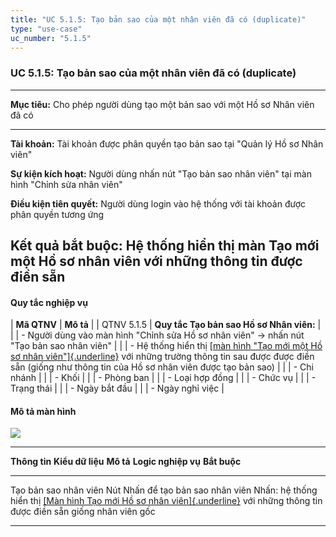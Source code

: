 ```yaml
---
title: "UC 5.1.5: Tạo bản sao của một nhân viên đã có (duplicate)"
type: "use-case"
uc_number: "5.1.5"
---
```


### UC 5.1.5: Tạo bản sao của một nhân viên đã có (duplicate)

  -----------------------------------------------------------------------------------------------------------------
  **Mục tiêu:**               Cho phép người dùng tạo một bản sao với một Hồ sơ Nhân viên đã có
  --------------------------- -------------------------------------------------------------------------------------
  **Tài khoản:**              Tài khoản được phân quyền tạo bản sao tại "Quản lý Hồ sơ Nhân viên"

  **Sự kiện kích hoạt:**      Người dùng nhấn nút "Tạo bản sao nhân viên" tại màn hình "Chỉnh sửa nhân viên"

  **Điều kiện tiên quyết:**   Người dùng login vào hệ thống với tài khoản được phân quyền tương ứng

  **Kết quả bắt buộc:**       Hệ thống hiển thị màn Tạo mới một Hồ sơ nhân viên với những thông tin được điền sẵn
  -----------------------------------------------------------------------------------------------------------------

#### Quy tắc nghiệp vụ

| **Mã QTNV** | **Mô tả** |
| QTNV 5.1.5 | **Quy tắc Tạo bản sao Hồ sơ Nhân viên:** |
|  | - Người dùng vào màn hình "Chỉnh sửa Hồ sơ nhân viên" -\> nhấn nút "Tạo bản sao nhân viên" |
|  | - Hệ thống hiển thị [[màn hình "Tạo mới một Hồ sơ nhân viên"]{.underline}](#uc-5.1.4-tạo-mới-một-hồ-sơ-nhân-viên) với những trường thông tin sau được được điền sẵn (giống như thông tin của Hồ sơ nhân viên được tạo bản sao) |
|  | - Chi nhánh |
|  | - Khối |
|  | - Phòng ban |
|  | - Loại hợp đồng |
|  | - Chức vụ |
|  | - Trạng thái |
|  | - Ngày bắt đầu |
|  | - Ngày nghỉ việc |

#### Mô tả màn hình

![](media/image52.png)

  -----------------------------------------------------------------------------------------------------------------------------------------------------------------------------------------------------------------------------------------------------------------
  **Thông tin**           **Kiểu dữ liệu**   **Mô tả**                       **Logic nghiệp vụ**                                                                                                                                                     **Bắt buộc**
  ----------------------- ------------------ ------------------------------- ----------------------------------------------------------------------------------------------------------------------------------------------------------------------- --------------
  Tạo bản sao nhân viên   Nút                Nhấn để tạo bản sao nhân viên   Nhấn: hệ thống hiển thị [[Màn hình Tạo mới Hồ sơ nhân viên]{.underline}](#uc-5.1.4-tạo-mới-một-hồ-sơ-nhân-viên) với những thông tin được điền sẵn giống nhân viên gốc   

  -----------------------------------------------------------------------------------------------------------------------------------------------------------------------------------------------------------------------------------------------------------------
